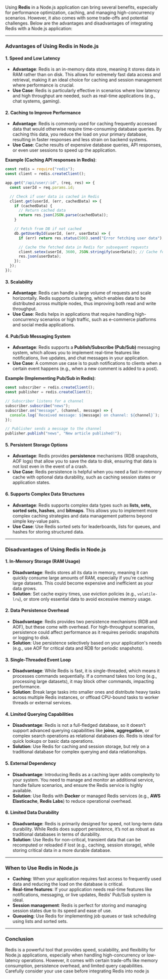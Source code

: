 Using **Redis** in a Node.js application can bring several benefits, especially for performance optimization, caching, and managing high-concurrency scenarios. However, it also comes with some trade-offs and potential challenges. Below are the advantages and disadvantages of integrating Redis with a Node.js application:

---

### **Advantages of Using Redis in Node.js**

#### **1. Speed and Low Latency**

- **Advantage**: Redis is an in-memory data store, meaning it stores data in RAM rather than on disk. This allows for extremely fast data access and retrieval, making it an ideal choice for caching and session management where performance is crucial.
- **Use Case**: Redis is particularly effective in scenarios where low latency and high throughput are needed, such as real-time applications (e.g., chat systems, gaming).

#### **2. Caching to Improve Performance**

- **Advantage**: Redis is commonly used for caching frequently accessed data that would otherwise require time-consuming database queries. By caching this data, you reduce the load on your primary database, resulting in faster responses and less strain on backend systems.
- **Use Case**: Cache results of expensive database queries, API responses, or even user sessions to speed up the application.

**Example (Caching API responses in Redis)**:

```javascript
const redis = require("redis");
const client = redis.createClient();

app.get("/api/user/:id", (req, res) => {
  const userId = req.params.id;

  // Check if user data is cached in Redis
  client.get(userId, (err, cachedData) => {
    if (cachedData) {
      // Return cached data
      return res.json(JSON.parse(cachedData));
    }

    // Fetch from DB if not cached
    db.getUserById(userId, (err, userData) => {
      if (err) return res.status(500).send("Error fetching user data");

      // Cache the fetched data in Redis for subsequent requests
      client.setex(userId, 3600, JSON.stringify(userData)); // Cache for 1 hour
      res.json(userData);
    });
  });
});
```

#### **3. Scalability**

- **Advantage**: Redis can handle a large volume of requests and scale horizontally. Redis supports clustering, which enables data to be distributed across multiple nodes, thus improving both read and write throughput.
- **Use Case**: Redis helps in applications that require handling high-concurrency scenarios or high traffic, such as e-commerce platforms and social media applications.

#### **4. Pub/Sub Messaging System**

- **Advantage**: Redis supports a **Publish/Subscribe (Pub/Sub)** messaging system, which allows you to implement real-time features like notifications, live updates, and chat messages in your application.
- **Use Case**: A common use case is to push notifications to clients when a certain event happens (e.g., when a new comment is added to a post).

**Example (Implementing Pub/Sub in Redis)**:

```javascript
const subscriber = redis.createClient();
const publisher = redis.createClient();

// Subscriber listens for a channel
subscriber.subscribe("news");
subscriber.on("message", (channel, message) => {
  console.log(`Received message: ${message} on channel: ${channel}`);
});

// Publisher sends a message to the channel
publisher.publish("news", "New article published!");
```

#### **5. Persistent Storage Options**

- **Advantage**: Redis provides **persistence** mechanisms (RDB snapshots, AOF logs) that allow you to save the data to disk, ensuring that data is not lost even in the event of a crash.
- **Use Case**: Redis persistence is helpful when you need a fast in-memory cache with optional data durability, such as caching session states or application states.

#### **6. Supports Complex Data Structures**

- **Advantage**: Redis supports complex data types such as **lists, sets, sorted sets, hashes**, and **bitmaps**. This allows you to implement more complex caching strategies and data management patterns beyond simple key-value pairs.
- **Use Case**: Use Redis sorted sets for leaderboards, lists for queues, and hashes for storing structured data.

---

### **Disadvantages of Using Redis in Node.js**

#### **1. In-Memory Storage (RAM Usage)**

- **Disadvantage**: Redis stores all its data in memory, meaning it can quickly consume large amounts of RAM, especially if you're caching large datasets. This could become expensive and inefficient as your data grows.
- **Solution**: Set cache expiry times, use eviction policies (e.g., `volatile-lru`), or store only essential data to avoid excessive memory usage.

#### **2. Data Persistence Overhead**

- **Disadvantage**: Redis provides two persistence mechanisms (RDB and AOF), but these come with overhead. For high-throughput scenarios, persistence could affect performance as it requires periodic snapshots or logging to disk.
- **Solution**: Use persistence selectively based on your application's needs (e.g., use AOF for critical data and RDB for periodic snapshots).

#### **3. Single-Threaded Event Loop**

- **Disadvantage**: While Redis is fast, it is single-threaded, which means it processes commands sequentially. If a command takes too long (e.g., processing large datasets), it may block other commands, impacting performance.
- **Solution**: Break large tasks into smaller ones and distribute heavy tasks across multiple Redis instances, or offload CPU-bound tasks to worker threads or external services.

#### **4. Limited Querying Capabilities**

- **Disadvantage**: Redis is not a full-fledged database, so it doesn’t support advanced querying capabilities like **joins**, **aggregation**, or complex search operations as relational databases do. Redis is ideal for quick lookups or basic data operations.
- **Solution**: Use Redis for caching and session storage, but rely on a traditional database for complex querying and data relationships.

#### **5. External Dependency**

- **Disadvantage**: Introducing Redis as a caching layer adds complexity to your system. You need to manage and monitor an additional service, handle failure scenarios, and ensure the Redis service is highly available.
- **Solution**: Use Redis with **Docker** or managed Redis services (e.g., **AWS Elasticache**, **Redis Labs**) to reduce operational overhead.

#### **6. Limited Data Durability**

- **Disadvantage**: Redis is primarily designed for speed, not long-term data durability. While Redis does support persistence, it’s not as robust as traditional databases in terms of durability.
- **Solution**: Use Redis for non-critical, transient data that can be recomputed or reloaded if lost (e.g., caching, session storage), while storing critical data in a more durable database.

---

### **When to Use Redis in Node.js**

- **Caching**: When your application requires fast access to frequently used data and reducing the load on the database is critical.
- **Real-time features**: If your application needs real-time features like notifications, messaging, or live updates, Redis' Pub/Sub system is ideal.
- **Session management**: Redis is perfect for storing and managing session states due to its speed and ease of use.
- **Queueing**: Use Redis for implementing job queues or task scheduling using lists and sorted sets.

---

### **Conclusion**

Redis is a powerful tool that provides speed, scalability, and flexibility for Node.js applications, especially when handling high-concurrency or low-latency operations. However, it comes with certain trade-offs like memory consumption, persistence overhead, and limited query capabilities. Carefully consider your use case before integrating Redis into node js
